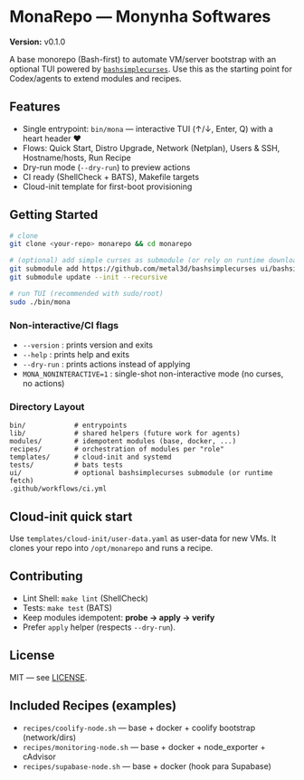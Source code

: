 # MonaRepo — Monynha Softwares

**Version:** v0.1.0

A base monorepo (Bash-first) to automate VM/server bootstrap with an optional TUI powered by [`bashsimplecurses`](https://github.com/metal3d/bashsimplecurses).
Use this as the starting point for Codex/agents to extend modules and recipes.

## Features
- Single entrypoint: `bin/mona` — interactive TUI (↑/↓, Enter, Q) with a heart header ❤
- Flows: Quick Start, Distro Upgrade, Network (Netplan), Users & SSH, Hostname/hosts, Run Recipe
- Dry-run mode (`--dry-run`) to preview actions
- CI ready (ShellCheck + BATS), Makefile targets
- Cloud-init template for first-boot provisioning

## Getting Started

```bash
# clone
git clone <your-repo> monarepo && cd monarepo

# (optional) add simple curses as submodule (or rely on runtime downloader in bin/mona)
git submodule add https://github.com/metal3d/bashsimplecurses ui/bashsimplecurses
git submodule update --init --recursive

# run TUI (recommended with sudo/root)
sudo ./bin/mona
```

### Non-interactive/CI flags
- `--version`      : prints version and exits
- `--help`         : prints help and exits
- `--dry-run`      : prints actions instead of applying
- `MONA_NONINTERACTIVE=1` : single-shot non-interactive mode (no curses, no actions)

### Directory Layout

```
bin/            # entrypoints
lib/            # shared helpers (future work for agents)
modules/        # idempotent modules (base, docker, ...)
recipes/        # orchestration of modules per "role"
templates/      # cloud-init and systemd
tests/          # bats tests
ui/             # optional bashsimplecurses submodule (or runtime fetch)
.github/workflows/ci.yml
```

## Cloud-init quick start
Use `templates/cloud-init/user-data.yaml` as user-data for new VMs. It clones your repo into `/opt/monarepo` and runs a recipe.

## Contributing
- Lint Shell: `make lint` (ShellCheck)
- Tests: `make test` (BATS)
- Keep modules idempotent: **probe → apply → verify**
- Prefer `apply` helper (respects `--dry-run`).

## License
MIT — see [LICENSE](LICENSE).


## Included Recipes (examples)
- `recipes/coolify-node.sh` — base + docker + coolify bootstrap (network/dirs)
- `recipes/monitoring-node.sh` — base + docker + node_exporter + cAdvisor
- `recipes/supabase-node.sh` — base + docker (hook para Supabase)
